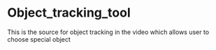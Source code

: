 # Object_tracking_tool
This is the source for object tracking in the video which allows user to choose special object
